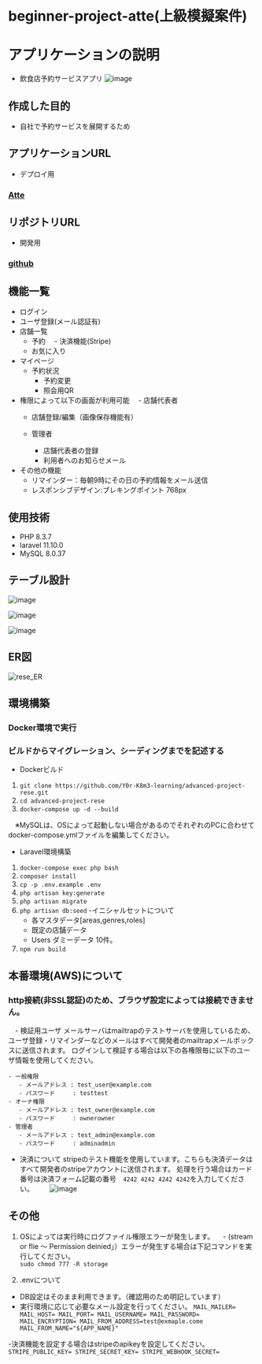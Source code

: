 # beginner-project-atte(上級模擬案件)
# アプリケーションの説明
 - 飲食店予約サービスアプリ
![image](https://github.com/user-attachments/assets/e8aa1cf5-c1ff-4b94-94a6-e3347a195e21)


## 作成した目的
 - 自社で予約サービスを展開するため

 ## アプリケーションURL
 - デプロイ用
### [Atte](https://ec2-54-238-18-150.ap-northeast-1.compute.amazonaws.com/)


 ## リポジトリURL
 - 開発用
 ### [github](https://github.com/Y0r-K8m3-learning/beginner-project-atte.git)

 ## 機能一覧
 - ログイン
 - ユーザ登録(メール認証有)
 - 店舗一覧
   - 予約
     　- 決済機能(Stripe)
   - お気に入り
 - マイページ
   - 予約状況
      - 予約変更
      - 照会用QR
 - 権限によって以下の画面が利用可能
  　- 店舗代表者
      - 店舗登録/編集（画像保存機能有）
         
    - 管理者
      - 店舗代表者の登録
      - 利用者へのお知らせメール
 - その他の機能
   - リマインダー：毎朝9時にその日の予約情報をメール送信
   - レスポンシブデザイン:ブレキングポイント 768px 
## 使用技術
- PHP 8.3.7
- laravel 11.10.0
- MySQL 8.0.37


## テーブル設計
![image](https://github.com/user-attachments/assets/802ceb72-2ea1-48bc-b41d-fe8787a4d016)

![image](https://github.com/user-attachments/assets/eed2fc3a-f7e9-4cf5-a3bc-75916bb6e64a)

![image](https://github.com/user-attachments/assets/3036c1f8-35dd-43b0-9d4d-ff101754f53f)


## ER図
![rese_ER](https://github.com/user-attachments/assets/498601ea-6a44-4fbd-9892-9efed8434be8)






## 環境構築
### Docker環境で実行
### ビルドからマイグレーション、シーディングまでを記述する
- Dockerビルド 
 1. `git clone https://github.com/Y0r-K8m3-learning/advanced-project-rese.git`
 2. `cd advanced-project-rese`
 3. `docker-compose up -d --build`
 
　※MySQLは、OSによって起動しない場合があるのでそれぞれのPCに合わせて docker-compose.ymlファイルを編集してください。
 
- Laravel環境構築
 1. `docker-compose exec php bash`
 2. `composer install`
 3. `cp -p .env.example .env`
 4. `php artisan key:generate`
 5. `php artisan migrate`
 6. `php artisan db:seed`
     -イニシャルセットについて
      - 各マスタデータ[areas,genres,roles]
      - 既定の店舗データ
      - Users ダミーデータ 10件。
 8. `npm run build`

## 本番環境(AWS)について
  ### http接続(非SSL認証)のため、ブラウザ設定によっては接続できません。
　- 検証用ユーザ
    メールサーバはmailtrapのテストサーバを使用しているため、ユーザ登録・リマインダーなどのメールはすべて開発者のmailtrapメールボックスに送信されます。
    ログインして検証する場合は以下の各権限毎に以下のユーザ情報を使用してください。
    
    - 一般権限
       - メールアドレス : test_user@example.com
       - パスワード     : testtest
    - オーナ権限
       - メールアドレス : test_owner@example.com
       - パスワード     : ownerowner
    - 管理者
       - メールアドレス : test_admin@example.com
       - パスワード     : adminadmin
       
  - 決済について
    stripeのテスト機能を使用しています。こちらも決済データはすべて開発者のstripeアカウントに送信されます。
    処理を行う場合はカード番号は決済フォーム記載の番号　`4242 4242 4242 4242`を入力してください。
　　![image](https://github.com/user-attachments/assets/0ba7cda3-f37f-4b98-8f23-13c4dbe52b8e)

    
## その他
  1. OSによっては実行時にログファイル権限エラーが発生します。
 　- (stream or flie ～ Permission deinied」）エラーが発生する場合は下記コマンドを実行してください。<br>
     `sudo chmod 777 -R storage`

 2. .envについて
 - DB設定はそのまま利用できます。（確認用のため明記しています）
 - 実行環境に応じて必要なメール設定を行ってください。
`
 MAIL_MAILER=
 MAIL_HOST=
 MAIL_PORT=
 MAIL_USERNAME=
 MAIL_PASSWORD=
 MAIL_ENCRYPTION=
 MAIL_FROM_ADDRESS=test@exmaple.come
 MAIL_FROM_NAME="${APP_NAME}"
`

-決済機能を設定する場合はstripeのapikeyを設定してください。
`
STRIPE_PUBLIC_KEY=
STRIPE_SECRET_KEY=
STRIPE_WEBHOOK_SECRET=
`
 

